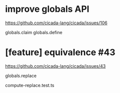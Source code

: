 # improve globals API

https://github.com/cicada-lang/cicada/issues/106

globals.claim
globals.define

# [feature] equivalence #43

https://github.com/cicada-lang/cicada/issues/43

globals.replace

compute-replace.test.ts
